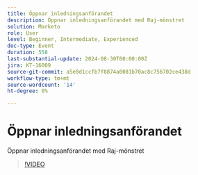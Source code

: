 ```yaml
---
title: Öppnar inledningsanförandet
description: Öppnar inledningsanförandet med Raj-mönstret
solution: Marketo
role: User
level: Beginner, Intermediate, Experienced
doc-type: Event
duration: 558
last-substantial-update: 2024-08-30T00:00:00Z
jira: KT-16009
source-git-commit: a5e8d1ccfb7f8874a0081b70ac8c756702ce438d
workflow-type: tm+mt
source-wordcount: '14'
ht-degree: 0%

---
```



# Öppnar inledningsanförandet

Öppnar inledningsanförandet med Raj-mönstret

>[!VIDEO](https://video.tv.adobe.com/v/3432957/?learn=on)
